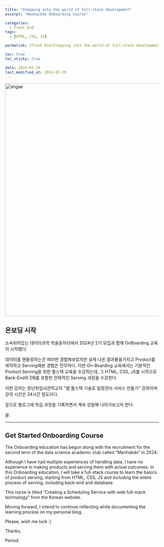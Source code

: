```yaml
---
title: "Stepping into the world of full-stack development"
excerpt: "Manhackdo Onboarding Course"

categories:
  - Front End
tags:
  - [HTML, CSS, JS]

permalink: /Front End/Stepping into the world of full-stack development/

toc: true
toc_sticky: true

date: 2024-02-29
last_modified_at: 2024-02-29
---
```



<img width="761" alt="imgae" src="https://github.com/DaeSeo/DaeSeo.github.io/assets/118124409/ac162c9b-826b-457c-8833-0866526239fd">

## 온보딩 시작

소속되어있는 데이터과학 학술동아리에서 2024년 2기 모집과 함께 OnBoarding 교육이 시작됐다.

데이터를 핸들링하는건 여러번 경험해보았지만 실제 나온 결과물을가지고 Product를 제작하고 Serving해본 경험은 전무하다. 이번 On-Boarding 교육에서는 기본적인 Product Serving을 위한 풀스택 교육을 수강하는데, 그 HTML, CSS, JS를 시작으로 Back-End와 DB를 포함한 전체적인 Serving 과정을 수강한다.

이번 강의는 청년취업사관학교의 "웹 풀스택 기술로 일정관리 서비스 만들기" 강좌이며 강의 시간은 24시간 정도이다.

앞으로 블로그에 학습 과정을 기록하면서 계속 성찰해 나아가보고자 한다.

끝.

---------------------------------------------------------------

## Get Started Onboarding Course

The Onboarding education has begun along with the recruitment for the second term of the data science academic club called “Manhakdo” in 2024.

Although I have had multiple experiences of handling data, I have no experience in making products and serving them with actual outcomes. In this Onboarding education, I will take a full-stack course to learn the basics of product serving, starting from HTML, CSS, JS and including the entire process of serving, including back-end and database.

This nurse is titled “Creating a Scheduling Service with web full-stack technology” from the Korean website.

Moving forward, I intend to continue reflecting while documenting the learning process on my personal blog.

Please, wish me luck :)

Thanks,

Period.
